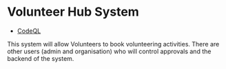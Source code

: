 # Volunteer Hub System

- [CodeQL](#codeql)

This system will allow Volunteers to book volunteering activities. There are other users (admin and organisation) who will control approvals and the backend of the system. 
